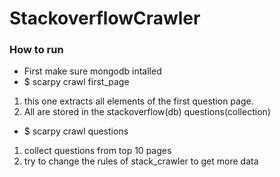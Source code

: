 # StackoverflowCrawler

### How to run

- First make sure mongodb intalled
- $ scarpy crawl first_page
1. this one extracts all elements of the first question page.
2. All are stored in the stackoverflow(db) questions(collection)
- $ scarpy crawl questions
1. collect questions from top 10 pages
2. try to change the rules of stack_crawler to get more data
 
